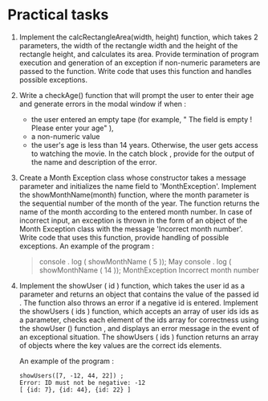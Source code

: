 # Practical tasks
1. Implement the calcRectangleArea(width, height) function, which takes 2 parameters, the width of the rectangle width and the height of the rectangle height, and calculates its area. Provide termination of program execution and generation of an exception if non-numeric parameters are passed to the function.
Write code that uses this function and handles possible exceptions.


2. Write a checkAge() function that will prompt the user to enter their age and generate errors in the modal window if when : 
    - the user entered an empty tape (for example, " The field is empty ! Please enter your age" ),
    - a non-numeric value
    - the user's age is less than 14 years.
Otherwise, the user gets access to watching the movie.
In the catch block , provide for the output of the name and description of the error.


3. Create a Month Exception class whose constructor takes a message parameter and initializes the name field to 'MonthException'.
Implement the showMonthName(month) function, where the month parameter is the sequential number of the month of the year. The function returns the name of the month according to the entered month number. In case of incorrect input, an exception is thrown in the form of an object of the Month Exception class with the message 'Incorrect month number'.
Write code that uses this function, provide handling of possible exceptions.
	An example of the program :
    > console . log ( showMonthName ( 5 ));
    May
    > console . log ( showMonthName ( 14 )); 
    MonthException Incorrect month number


4. Implement the showUser ( id ) function, which takes the user id as a parameter and returns an object that contains the value of the passed id . The function also throws an error if a negative id is entered.
    Implement the showUsers ( ids ) function, which accepts an array of user ids ids as a parameter, checks each element of the ids array for correctness using the showUser () function , and displays an error message in the event of an exceptional situation. The showUsers ( ids ) function returns an array of objects where the key values are the correct ids elements.
    
   An example of the program :

       showUsers([7, -12, 44, 22]) ;
       Error: ID must not be negative: -12
       [ {id: 7}, {id: 44}, {id: 22} ]

